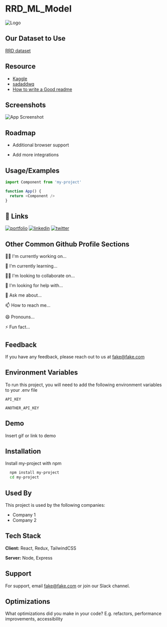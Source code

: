 # RRD_ML_Model
![Logo](https://dev-to-uploads.s3.amazonaws.com/uploads/articles/th5xamgrr6se0x5ro4g6.png)

## Our Dataset to Use

[RRD dataset](https://drive.google.com/drive/u/0/folders/1uaslNJj9-FcRQ2eu2Qda8qdFRi1_flb0)

## Resource

 - [Kaggle](https://www.kaggle.com/datasets/cakrulgaming/indonesia-traffic-sign)
 - [sadaddwq](https://github.com/matiassingers/awesome-readme)
 - [How to write a Good readme](https://bulldogjob.com/news/449-how-to-write-a-good-readme-for-your-github-project)


## Screenshots

![App Screenshot](https://via.placeholder.com/468x300?text=App+Screenshot+Here)


## Roadmap

- Additional browser support

- Add more integrations


## Usage/Examples

```javascript
import Component from 'my-project'

function App() {
  return <Component />
}
```


## 🔗 Links
[![portfolio](https://img.shields.io/badge/my_portfolio-000?style=for-the-badge&logo=ko-fi&logoColor=white)](https://katherineoelsner.com/)
[![linkedin](https://img.shields.io/badge/linkedin-0A66C2?style=for-the-badge&logo=linkedin&logoColor=white)](https://www.linkedin.com/)
[![twitter](https://img.shields.io/badge/twitter-1DA1F2?style=for-the-badge&logo=twitter&logoColor=white)](https://twitter.com/)


## Other Common Github Profile Sections
👩‍💻 I'm currently working on...

🧠 I'm currently learning...

👯‍♀️ I'm looking to collaborate on...

🤔 I'm looking for help with...

💬 Ask me about...

📫 How to reach me...

😄 Pronouns...

⚡️ Fun fact...


## Feedback

If you have any feedback, please reach out to us at fake@fake.com


## Environment Variables

To run this project, you will need to add the following environment variables to your .env file

`API_KEY`

`ANOTHER_API_KEY`


## Demo

Insert gif or link to demo


## Installation

Install my-project with npm

```bash
  npm install my-project
  cd my-project
```
    
## Used By

This project is used by the following companies:

- Company 1
- Company 2


## Tech Stack

**Client:** React, Redux, TailwindCSS

**Server:** Node, Express


## Support

For support, email fake@fake.com or join our Slack channel.


## Optimizations

What optimizations did you make in your code? E.g. refactors, performance improvements, accessibility




